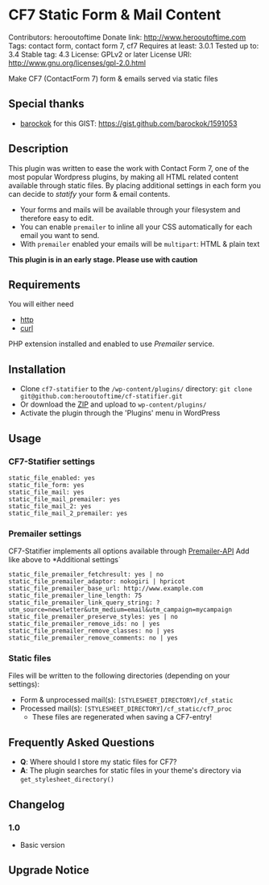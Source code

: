 # CF7 Static Form & Mail Content
Contributors: herooutoftime
Donate link: http://www.herooutoftime.com
Tags: contact form, contact form 7, cf7
Requires at least: 3.0.1
Tested up to: 3.4
Stable tag: 4.3
License: GPLv2 or later
License URI: http://www.gnu.org/licenses/gpl-2.0.html

Make CF7 (ContactForm 7) form & emails served via static files

## Special thanks
* [barockok](https://github.com/barockok) for this GIST: https://gist.github.com/barockok/1591053

## Description

This plugin was written to ease the work with Contact Form 7, one of the most popular Wordpress plugins,
by making all HTML related content available through static files. By placing additional settings in each
form you can decide to *statify* your form & email contents.

* Your forms and mails will be available through your filesystem and therefore easy to edit.
* You can enable `premailer` to inline all your CSS automatically for each email you want to send.
* With `premailer` enabled your emails will be `multipart`: HTML & plain text

**This plugin is in an early stage. Please use with caution**

## Requirements

You will either need
* [http](http://php.net/manual/fa/book.http.php)
* [curl](http://php.net/manual/en/book.curl.php)

PHP extension installed and enabled to use *Premailer* service.

## Installation

* Clone `cf7-statifier` to the `/wp-content/plugins/` directory: `git clone git@github.com:herooutoftime/cf-statifier.git`
* Or download the [ZIP](https://github.com/herooutoftime/cf-statifier/archive/master.zip) and upload to `wp-content/plugins/`
* Activate the plugin through the 'Plugins' menu in WordPress

## Usage

### CF7-Statifier settings

```
static_file_enabled: yes
static_file_form: yes
static_file_mail: yes
static_file_mail_premailer: yes
static_file_mail_2: yes
static_file_mail_2_premailer: yes
```

### Premailer settings

CF7-Statifier implements all options available through [Premailer-API](http://premailer.dialect.ca/api)
Add like above to *Additional settings`

```
static_file_premailer_fetchresult: yes | no
static_file_premailer_adaptor: nokogiri | hpricot
static_file_premailer_base_url: http://www.example.com
static_file_premailer_line_length: 75
static_file_premailer_link_query_string: ?utm_source=newsletter&utm_medium=email&utm_campaign=mycampaign
static_file_premailer_preserve_styles: yes | no
static_file_premailer_remove_ids: no | yes
static_file_premailer_remove_classes: no | yes
static_file_premailer_remove_comments: no | yes
```

### Static files

Files will be written to the following directories (depending on your settings):
* Form & unprocessed mail(s): `[STYLESHEET_DIRECTORY]/cf_static`
* Processed mail(s): `[STYLESHEET_DIRECTORY]/cf_static/cf7_proc`
    * These files are regenerated when saving a CF7-entry!
    
## Frequently Asked Questions

* **Q**: Where should I store my static files for CF7?
* **A**: The plugin searches for static files in your theme's directory via `get_stylesheet_directory()`


## Changelog

### 1.0
* Basic version

## Upgrade Notice
